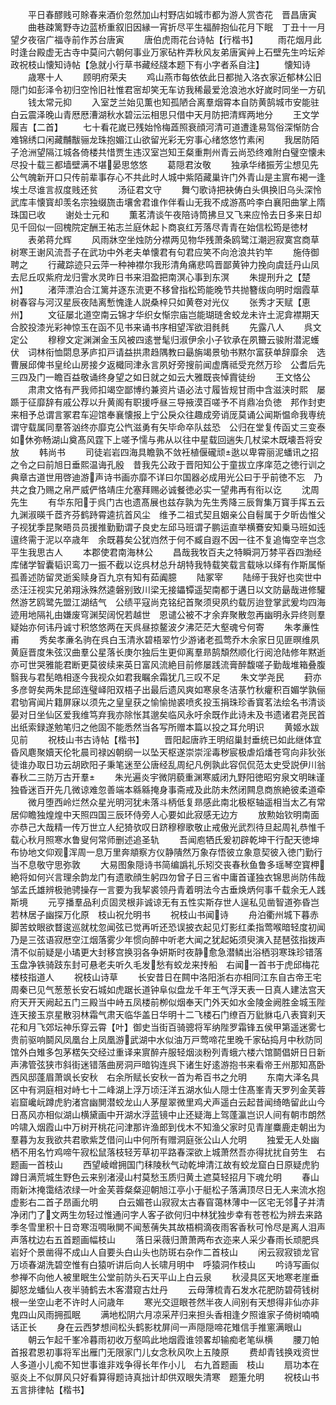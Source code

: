 <!-- { "loadSidebar": true } -->
　　平日春醪贱可賖春来酒价忽然加山村野店如城市都为游人赏杏花　晋昌唐寅
　　曲巷疎篱野寺边蓝桥重叙旧因縁一宵折尽平生福醉抱仙花月下眠　丁丑十一月望夕夜宿广福寺前作苏台唐寅
　　唐伯虎雨花台诗帖【行楷书】
　　雨花烟月此时逢台殿虚无古寺中莫问六朝何事业万家砧杵弄秋风友弟唐寅艸上石壁先生吟坛斧政祝枝山懐知诗帖【急就小行草书藏经牋本题下有小字者系自注】
　　懐知诗
　　歳寒十人
　　顾明府荣夫
　　鸡山燕市每依依此日都抛入洛衣家近郁林公旧隠门如彭泽令初归空怜旧社惟君宻却笑无车访我稀最爱沧浪池水好嵗时同坐一方矶
　　钱太常元抑
　　入室芝兰始见薫也知孤陋合离羣烟霄本自防黄鹄城市安能驻白云震泽晚山青厯厯漕湖秋水碧沄沄相思只借中天月防把清辉两地分
　　王文学履吉【二首】
　　七十看花嵗已残始怜梅蕋照衰顔河清可道遭逢易驾俗深惭防合难锦绣口闲藏黼黻骊龙珠抱媚江山欲留光彩无穷事心绪悠悠竹素闲
　　我居防陌子沧洲望隔江城各倚楼共惜贾生违汉室岂知王粲重荆州青云尚恐终难附白璧空懐未尽投十载三都墙壁满不堪晏思悠悠
　　葛隠君汝敬
　　独承华绪振芳尘想见先公气魄新开口只传前辈事存心不共此时人城中紫陌藏巢许门外青山是主賔布褐一逢埃土尽谁言叔度贱还贫
　　汤征君文守
　　舞勺歌诗把袂俦白头俱换旧乌头深怜武库丰懐寳却羡名宗独缀旒击壤舍君谁作伴看山无我不成游髙吟李白襄阳曲掌上隋珠国已收
　　谢处士元和
　　薫茗清谈午夜陪诗筒拂旦又飞来应怜去日多来日却见千回似一回槐院定酬王祐志兰庭休起卜商哀红芳落尽青青在始信松筠是徳材
　　表弟蒋允辉
　　风雨牀空坐烛防分襟两见物华残萧条鸥鹭江潮迥寂寞宫商草树寒王谢风流吾子在武功中外老夫单懐君有句君应笑不向沧浪共钓竿
　　施侍御聘之
　　行藏踪迹只云萍一种神襟尔我形清角痛悲鸣晋鄙黄钟力挽向虞廷丹山凤去尼丘叹紫府龙归霅水灵昨日书来泪盈把南溟心事到东溟
　　朱提刑升之【楚州】
　　渚萍漂泊合江篱并逐东流更不移曾指松筠能晚节共抛簪绂向明时烟霞草树春容与河汉星辰夜陆离慙愧逢人説桑梓只如黄卷对光仪
　　张秀才天赋【恵州】
　　文征屡北道空南云锦才华织女惭宗庙岂能瑚琏舍蛟龙未许土泥弇襟期天合胶投漆光彩神惊玉在函不见书来诵书序相望浑欲泪毵毵
　　先露八人
　　呉文定公
　　穆穆文定渊渊金玉风被四逺誉髦归淑伊余小子钦承在夙籋云骏附潜泥蠖伏　词林衔恤閟息茅庐扣戸请益拱肃趋隅教曰朂旃竭景劬书黙尔富获单辞靡余　选曹展邱俾书皇纶山房接夕返檝同津永言夙好旁搜前闻虚膺祗受充然万珍　公耆后先三四及门一瞻百益敬诵终身望之如日就之如云大雅既丧悼霣徒纷
　　王文恪公
　　肃肃文恪有严我师扣竭空鄙博约兼资片语必法寸履皆规甘雨中含滋浃时熙　屡踬于征靡辞有戚公荐以升黄阁有职援呼昼三导掖漠百嗟予不肖鼎冶负徳　邦作封吏来相予总谓言冢君车迎馆奉襄懐报上宁公戾众往趣成旁诮厐莫诵公闻斯愠命我専统谓守载属同羣答汹终亦靡克公忾滋勇有矢毕命卒队兹恐　公归在堂复传函丈三变泰如休弥畅湖山奠髙风霆下上嗟予懦与弗从以往中星载回遄失几杖梁木既壊吾将安放
　　韩尚书
　　司徒岩岩四海具瞻孰不敛衽植偃礲顽逖以卑霄丽泥蟠讯之招之令之曰前旭日垂熙温诲孔殷　昔我先公政于晋阳知公于童拔立序庠范之徳行训之典章古道世用啓迪游声诗书画亦靡不详曰尔国器必成用光公曰于乎前徳不忘　乃共之食乃赐之帛严威俨恪靖庄允塞拜赐必诚餐徳必实一望弗再有衔以讫
　　沈周先生
　　有华东阳于呉门古也遗髙展也兹存孰为先生秀降三辰胷集万寳手挥五云九渊淑暎千茝齐芬鹤跱霄逵抗首风尘　维予二祖式契且姻亲公自髫属于夕昕齿惟父子视犹季昆聚晤员员援推勤勤谓子良史左邱马班谓子鹏运直举横鶱安知乗马班如迍邅终需于泥以卒歳年　余既暮矣公犹岿然于何不臧自遐不因一往不复追悔空辛岂念平生我思古人
　　本郡使君南海林公
　　昌哉我牧百夫之特瞬洞万棼平吞四渤经库储学智囊韬识鸾刀一振不截以讫呉材总升胡特我特载笑载言载咏以绎有作斯属惭孤善述防留灵逝奚赎身百九京有知有茹阗臆
　　陆冢宰
　　陆缔于我好也奕世中丞汪汪视实兄弟翔泳殊然逵磐别致川梁无接鑘镡遥契南都于遘日以文防朂哉进修驩然游艺鸥鹭先盟江湖结气　公绩平寇尚克铭纪首聚须臾夙约载厉迨登掌武爰均四海迹用地隔礼由嫌废穹渊契阔怳若越世　恩谴公被不才余弃聚散忽再幽明永异终则羣疑始亦何讳丹诚寸积悠悠两在天呉昼掠鳌波夕沸茫茫大壑魂兮何寄
　　朱孝亷性甫
　　秀矣孝亷名驹在呉白玉清氷碧梧翠竹少游诸老孤莺乔木余家日见匪暝维夙黄庭晋度朱弦汉曲羣公星落长庚尔独后生更仰离羣昻鹄頽然顺化行阅沧陆修年黙逝亦可世哭雅能君断更莫彼续来英日富风流絶目前修屡践流膏醉馥嗟子勤哉堆箱叠腹翳我与君髧皓相逐今我视众如君我瞩余霜犹几三叹不足
　　朱文学尧民
　　葑亦多彦哿矣两朱昆邱连璧峄阳双梧子出最后遗风爽如寒泉冬洁菉竹秋癯积百媚学孰俪君劬宵闻片籍屏寐以须先之皇皇获之愉愉抛裘喷炙投玉捐珠珍香寳茗法绘名书清谈晏对日坐仙区爱我维笃弃我亦除怅其邈矣临风永吁余既作此诗未及书遗诸君尧民首出纸索録遂勉笔归之他固不能悉然当各写所赠本篇以投之耳允明识
　　黄姬水跋见前
　　祝枝山书古诗帖【楷书】
　　晋阳起唐祚王明绍巢封垂统已如此继体宜昏风麀聚嬻天伦牝晨司禄凶朝纲一以坠天枢遂崇崇淫毒秽宸极虐熖燔苍穹向非狄张徒谁办取日功云胡欧阳子秉笔迷至公唐经乱周纪凡例孰此容侃侃范太史受説伊川翁春秋二三防万古开羣
　　朱光遍炎宇微阴藐重渊寒威闭九野阳徳昭穷泉文明昧谨独昏迷百开先几微谅难忽善端本緜緜掩身事斋戒及此防未然闭闗息商旅絶彼柔道牵
　　微月堕西岭烂然众星光明河犹未落斗柄低复昻感此南北极枢轴遥相当太乙有常居仰瞻独煌煌中天照四国三辰环侍旁人心要如此寂感无边方
　　放勲始钦明南面亦恭己大哉精一传万世立人纪猗欤叹日跻穆穆歌敬止戒傲光武烈待旦起周礼恭惟千载心秋月照寒水鲁叟何常师删述追圣轨
　　吾闻庖牺氏爰初辟乾坤干行配天徳坤布协地文仰观浑周一息万里奔頫察方仪静隤然万象存悟彼立象意契彼入徳门勤行当不息敬守思弥敦
　　大易图象隠诗书简编譌礼乐矧交丧春秋鱼鲁多瑶琴空寳柙絶将如何兴言理余韵龙门有遗歌顔生躬四勿曾子日三省中庸首谨独衣锦思尚防伟哉邹孟氏雄辨极驰骋操存一言要为我挈裘领丹青着明法今古垂焕炳何事千载余无人践斯境
　　元亨播羣品利贞固灵根非诚谅无有五性实斯存世人逞私见凿智道弥昏岂若林居子幽探万化原　枝山祝允明书
　　祝枝山书闻诗
　　舟泊衢州城下暮赤脚苦蚊眼欲瞀逡巡就枕忽闻弦已觉再听还恐误披衣起见灯影红柔指莺喉暗轻度初闻乃是三弦语寂厯空江烟落雾少年惯向醉中听老大闻之犹起妬须臾演入琵琶弦指拨声清不似前疑是小璚更大封移宫换羽各争妍斯时夜静愈急潜鳞出浴栖羽寒珠珍错落玉盘净铁骑跂东封可悬老夫听久毛发愁有蛟龙来抟船　右闻一首书于虎邱梅花楼枝指道人
　　祝枝山诗草
　　长安昔日在闗中洛阳浙右亦相同江东自古帝王宅周秦已见气葱葱长安石城如虎踞长道钟阜似盘龙千年王气浮天表一日真人建法宫天府天开天阙起五门三殿当中峙五凤楼前栁似烟奉天门外天如水金陵金阙胜金城玉陛连天接玉京星散羽林霜气肃天临华盖日华明十二飞楼石门缭百万豼貅屯八表寳刹天花和月飞郊坛神乐穿云霄【叶】御史当街百骑骢将军纳陛罗霜锋五侯甲第遥迷雾七贵前驱响鬬风凤凰台上凤凰游武湖中水似油万戸莺啼花里晚千家砧捣月中秋防同馆外白雉多包茅楛矢交经过重译来賔醉卉服轻烟淡粉列青蛾六楼六馆鬬倡妍日日新声沸管弦狭市斜街迷错落曲房洞戸暗钩连呉下诸生好逺游抱书来看帝王州那知髙卧西风邸蓬眉萧飒长安秋　右余所赋长安秋一首为希百书之允明
　　东南大泽名具区中有洞庭相对峙七十二峰湖上浮万顷汪洋五湖水仙人隠士住髙峯青天罗列金芙蓉岩窟巉岏蹲虎豹渚宫幽閴潜蛟龙山人茅屋翠微里鸡犬声遥白云起昔闻绮皓留此山今日髙风亦相似湖山横黛画中开湖水浮蓝镜中止还疑海上驾蓬瀛岂识人间有朝市朗然吟啸入烟霞山中万树开桃花问津那许渔郎到伐木不知渔父家时见青崖麋鹿走朝出为羣暮为友我欲共君歌紫芝借问山中何所有赠洞庭张公山人允明
　　独爱无人处幽栖不用名竹鸡啼午寂松鼠落枝轻芳草初平路春深欲上城萧然吾亦得扰扰自劳生　右题画一首枝山
　　西望崚嶒拥国门秣陵秋气动乾坤清江故有蛟龙窟白日原疑虎豹蹲日满荒城生野色云来别渚浸山村莫愁玉质归黄土遮莫轻招月下魂允明
　　春山雨新沐掩霭结浓绿一叶金芙蓉粲粲迎朝旭江亭小于艇松子落满顶尽日无人来流水抱虚影右二首子昂画允明
　　白云媚苍山寂寂太古春窅蔼林薄中一区宅无邻子并清净闭门了文两生勿轻过惟通问字人客子欲何归中林犹独步幸有苍苍松为辨去来路季冬雪里积十日竒寒沍啁啾閴不闻葱蒨失其故梧桐滴夜雨客香秋可怜尽是离人泪声声落枕边右五首题画幅枝山
　　落日采薇归萧萧两布衣迩来人采少春雨长顽肥呉岩好个景凿得不成山人自要头白山头也防斑右杂作二首枝山
　　闲云寂寂锁龙官万顷春湖洗碧空惟有白猿听讲后向人长啸月明中　呼猿洞作枝山
　　吟诗写画似参禅不向他人被里眠生公堂前防头石天平山上白云泉
　　秋浸具区天地寒老崖垂脚怒龙蟠仙人夜半骑鹤去木客潜窥古灶丹
　　云母薄梳青石发水花肥防碧荷钱树根一坐空山老不许时人问歳年
　　寒光交逗眼苍然半夜人间别有天想得非仙亦非鬼四山风雨拥孤眠
　　满地松阴六月凉采芹归来担头香相逢夕照谁家子倚树喃喃话正长
　　身在云西梦想间松头鹤影枕屏间一声隠隠啼花雉信手推窻满眼山
　　朝云乍起千峯冷暮雨初收万壑鸣此地烟霞谁领畧却输痴老笔纵横
　　腰刀帕首报君恩初事将军出雁门无限家门儿女念秋风吹上五陵原
　　费却青钱换戏资世人多道小儿痴不知世事谁非戏争得长年作小儿　右九首题画　枝山
　　扇功本在驱炎上不似屏风只好看算得题诗真拙计却供双眼失清寒　题箑允明
　　祝枝山书五言排律帖【楷书】
